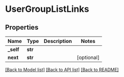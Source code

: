 # UserGroupListLinks

## Properties
Name | Type | Description | Notes
------------ | ------------- | ------------- | -------------
**_self** | **str** |  | 
**next** | **str** |  | [optional] 

[[Back to Model list]](../README.md#documentation-for-models) [[Back to API list]](../README.md#documentation-for-api-endpoints) [[Back to README]](../README.md)

